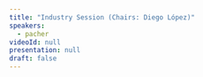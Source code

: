 ```yaml
---
title: "Industry Session (Chairs: Diego López)"
speakers:
  - pacher
videoId: null
presentation: null
draft: false
---
```




<!-- fields to use above: -->
<!-- videoId: "Vfl9pPh6ipI" -->
<!-- presentation: "/slides/invited-MargaridaPereira.pdf" -->
